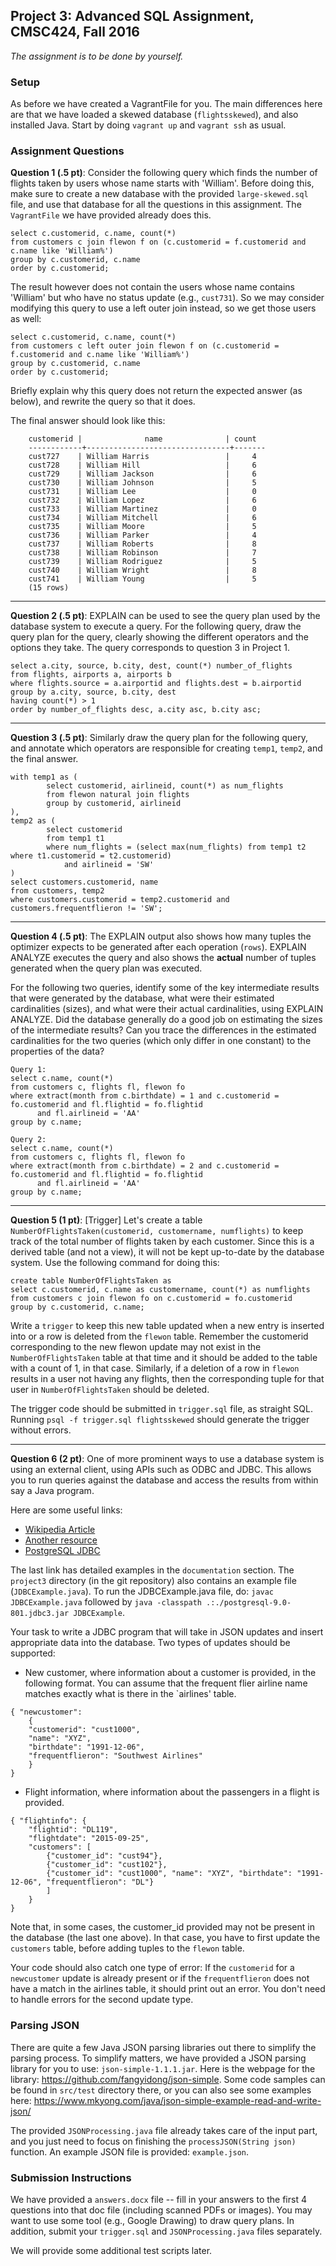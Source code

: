 ## Project 3: Advanced SQL Assignment, CMSC424, Fall 2016

*The assignment is to be done by yourself.*

### Setup

As before we have created a VagrantFile for you. The main differences here are that we have loaded a skewed database (`flightsskewed`), and also installed Java. Start by doing `vagrant up` and `vagrant ssh` as usual. 

### Assignment Questions

**Question 1 (.5 pt)**: Consider the following query which finds the number of flights taken by users whose name starts with 'William'. Before doing this, make sure to create a new database with the provided `large-skewed.sql` file, and use that database for all the questions in this assignment. The `VagrantFile` we have provided already does this.

```
select c.customerid, c.name, count(*)
from customers c join flewon f on (c.customerid = f.customerid and c.name like 'William%') 
group by c.customerid, c.name 
order by c.customerid;
```

The result however does not contain the users whose name contains 'William' but who have no status update (e.g., `cust731`). So we may consider
modifying this query to use a left outer join instead, so we get those users as well: 

```
select c.customerid, c.name, count(*)
from customers c left outer join flewon f on (c.customerid = f.customerid and c.name like 'William%') 
group by c.customerid, c.name 
order by c.customerid;
```

Briefly explain why this query does not return the expected answer (as below), and rewrite the query so that it does. 

The final answer should look like this:
```
	customerid |              name              | count 
	------------+--------------------------------+-------
	cust727    | William Harris                 |     4
	cust728    | William Hill                   |     6
	cust729    | William Jackson                |     6
	cust730    | William Johnson                |     5
	cust731    | William Lee                    |     0
	cust732    | William Lopez                  |     6
	cust733    | William Martinez               |     0
	cust734    | William Mitchell               |     6
	cust735    | William Moore                  |     5
	cust736    | William Parker                 |     4
	cust737    | William Roberts                |     8
	cust738    | William Robinson               |     7
	cust739    | William Rodriguez              |     5
	cust740    | William Wright                 |     8
	cust741    | William Young                  |     5
	(15 rows)
```

---
**Question 2 (.5 pt)**: EXPLAIN can be used to see the query plan used by the database system to execute a query. For the following
query, draw the query plan for the query, clearly showing the different operators and the options they take. The query corresponds to question 3 in Project 1.
```
select a.city, source, b.city, dest, count(*) number_of_flights
from flights, airports a, airports b
where flights.source = a.airportid and flights.dest = b.airportid
group by a.city, source, b.city, dest
having count(*) > 1
order by number_of_flights desc, a.city asc, b.city asc;
```

---
**Question 3 (.5 pt)**: Similarly draw the query plan for the following query, and annotate which operators are responsible for creating `temp1`, `temp2`, and the final answer.

```
with temp1 as (
        select customerid, airlineid, count(*) as num_flights
        from flewon natural join flights
        group by customerid, airlineid
),
temp2 as (
        select customerid
        from temp1 t1
        where num_flights = (select max(num_flights) from temp1 t2 where t1.customerid = t2.customerid)
            and airlineid = 'SW'
)
select customers.customerid, name
from customers, temp2
where customers.customerid = temp2.customerid and customers.frequentflieron != 'SW';
```

---
**Question 4 (.5 pt)**: The EXPLAIN output also shows how many tuples the optimizer expects to be generated after each operation (`rows`). EXPLAIN ANALYZE 
executes the query and also shows the **actual** number of tuples generated when the query plan was executed. 

For the following two queries, identify some of the key intermediate results that were generated by the database, what were their estimated cardinalities (sizes), and what were their actual cardinalities, using EXPLAIN ANALYZE. Did the database generally do a good job on estimating the sizes of the intermediate results? Can you trace the differences in the estimated cardinalities for the two queries (which only differ in one constant) to the properties of the data?
```
Query 1:
select c.name, count(*) 
from customers c, flights fl, flewon fo 
where extract(month from c.birthdate) = 1 and c.customerid = fo.customerid and fl.flightid = fo.flightid
      and fl.airlineid = 'AA'
group by c.name;
```
```
Query 2:
select c.name, count(*) 
from customers c, flights fl, flewon fo 
where extract(month from c.birthdate) = 2 and c.customerid = fo.customerid and fl.flightid = fo.flightid
      and fl.airlineid = 'AA'
group by c.name;
```

---
**Question 5 (1 pt)**: [Trigger] 
Let's create a table `NumberOfFlightsTaken(customerid, customername, numflights)` to keep track of the total number of flights taken by each customer. Since this is a derived table (and not a view), it will not be kept up-to-date by the database system.  Use the following command for doing this:
```
create table NumberOfFlightsTaken as 
select c.customerid, c.name as customername, count(*) as numflights 
from customers c join flewon fo on c.customerid = fo.customerid
group by c.customerid, c.name;
```

Write a `trigger` to keep this new table updated when a new entry is inserted into or a row is deleted from the `flewon` table. Remember the customerid corresponding to the new flewon update may not exist in the `NumberOfFlightsTaken` table at that time and it should be added to the table with a count of 1, in that case. Similarly, if a deletion of a row in `flewon` results in a user not having any flights, then the corresponding tuple for that user in `NumberOfFlightsTaken` should be deleted.

The trigger code should be submitted in `trigger.sql` file, as straight SQL. Running `psql -f trigger.sql flightsskewed` should generate the trigger without errors.

---
**Question 6 (2 pt)**:  One of more prominent ways to use a database system is using an external client, using APIs such as ODBC and JDBC.
This allows you to run queries against the database and access the results from within say a Java program.

Here are some useful links:
- [Wikipedia Article](http://en.wikipedia.org/wiki/Java_Database_Connectivity)
- [Another resource](http://www.mkyong.com/java/how-do-connect-to-postgresql-with-jdbc-driver-java/)
- [PostgreSQL JDBC](http://jdbc.postgresql.org/index.html)

The last link has detailed examples in the `documentation` section. The `project3` directory (in the git repository) also contains an example 
file (`JDBCExample.java`). To run the JDBCExample.java file, do:
`javac JDBCExample.java` followed by `java -classpath .:./postgresql-9.0-801.jdbc3.jar JDBCExample`.

Your task to write a JDBC program that will take in JSON updates and insert appropriate data into the database. 
Two types of updates should be supported:
- New customer, where information about a customer is provided, in the following format. You can assume that the frequent flier airline name matches exactly what is there in the `airlines' table.
```
{ "newcustomer": 
	{
	"customerid": "cust1000",
	"name": "XYZ",
	"birthdate": "1991-12-06",
	"frequentflieron": "Southwest Airlines"
	}
}
```
- Flight information, where information about the passengers in a flight is provided. 
```
{ "flightinfo": {
	"flightid": "DL119",
	"flightdate": "2015-09-25",
	"customers": [
		{"customer_id": "cust94"}, 
		{"customer_id": "cust102"},
		{"customer_id": "cust1000", "name": "XYZ", "birthdate": "1991-12-06", "frequentflieron": "DL"}
		]
	}
}
```
Note that, in some cases, the customer_id provided may not be present in the database (the last one above). In that case, you have to first update the `customers` table, before adding tuples to the `flewon` table.

Your code should also catch one type of error: If the `customerid` for a `newcustomer` update is already present or if the `frequentflieron` does not have a match in the airlines table, it should print out an error. You don't need to handle errors for the second update type.

### Parsing JSON
There are quite a few Java JSON parsing libraries out there to simplify the parsing process. To simplify matters, we have provided a JSON parsing library for you to use: `json-simple-1.1.1.jar`. Here is the webpage for the library: https://github.com/fangyidong/json-simple. Some code samples can be found in `src/test` directory there, or you can also see some examples here: https://www.mkyong.com/java/json-simple-example-read-and-write-json/

The provided `JSONProcessing.java` file already takes care of the input part, and you just need to focus on finishing the `processJSON(String json)` function. An example JSON file is provided: `example.json`.

### Submission Instructions
We have provided a `answers.docx` file -- fill in your answers to the first 4 questions into that doc file (including scanned PDFs or images).
You may want to use some tool (e.g., Google Drawing) to draw query plans.
In addition, submit your `trigger.sql` and `JSONProcessing.java` files separately.

We will provide some additional test scripts later.
